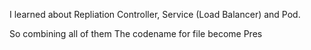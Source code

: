 I learned about Repliation Controller, Service (Load Balancer) and Pod.

So combining all of them
The codename for file become Pres

